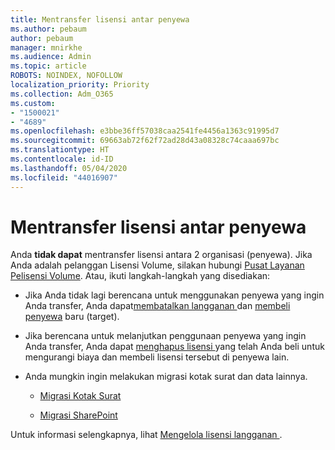 ```yaml
---
title: Mentransfer lisensi antar penyewa
ms.author: pebaum
author: pebaum
manager: mnirkhe
ms.audience: Admin
ms.topic: article
ROBOTS: NOINDEX, NOFOLLOW
localization_priority: Priority
ms.collection: Adm_O365
ms.custom:
- "1500021"
- "4689"
ms.openlocfilehash: e3bbe36ff57038caa2541fe4456a1363c91995d7
ms.sourcegitcommit: 69663ab72f62f72ad28d43a08328c74caaa697bc
ms.translationtype: HT
ms.contentlocale: id-ID
ms.lasthandoff: 05/04/2020
ms.locfileid: "44016907"
---
```

# <a name="transfer-licenses-between-tenants"></a>Mentransfer lisensi antar penyewa

Anda **tidak dapat** mentransfer lisensi antara 2 organisasi (penyewa). Jika Anda adalah pelanggan Lisensi Volume, silakan hubungi [Pusat Layanan Pelisensi Volume](https://support.microsoft.com/help/4471406/how-to-contact-the-microsoft-volume-licensing-service-center). Atau, ikuti langkah-langkah yang disediakan: 

- Jika Anda tidak lagi berencana untuk menggunakan penyewa yang ingin Anda transfer, Anda dapat[membatalkan langganan ](https://admin.microsoft.com/Adminportal/Home?source=applauncher#/subscriptions) dan [membeli penyewa](https://products.office.com/compare-all-microsoft-office-products-b?rtc=1&activetab=tab:primaryr2) baru (target).

- Jika berencana untuk melanjutkan penggunaan penyewa yang ingin Anda transfer, Anda dapat [menghapus lisensi ](https://docs.microsoft.com/microsoft-365/commerce/licenses/buy-licenses?view=o365-worldwide) yang telah Anda beli untuk mengurangi biaya dan membeli lisensi tersebut di penyewa lain.

- Anda mungkin ingin melakukan migrasi kotak surat dan data lainnya.

    - [Migrasi Kotak Surat](https://docs.microsoft.com/Exchange/mailbox-migration/migrate-mailboxes-across-tenants)

    - [Migrasi SharePoint](https://aka.ms/modernSpoAdminCenter/CloudContentMigrations)

Untuk informasi selengkapnya, lihat [ Mengelola lisensi langganan ](https://docs.microsoft.com/microsoft-365/commerce/licenses/buy-licenses?view=o365-worldwide).
